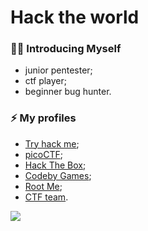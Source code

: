 # Hack the world
### 👨‍💻 Introducing Myself
- junior pentester;
- ctf player;
- beginner bug hunter.

### ⚡ My profiles
- [Try hack me](https://tryhackme.com/p/EvtDanya);
- [picoCTF](https://play.picoctf.org/users/d3f3nd3r);
- [Hack The Box](https://app.hackthebox.com/users/1167901);
- [Codeby Games](https://codeby.games/users/d00mR34p3r);
- [Root Me](https://www.root-me.org/d00m_r34p3r);
- [CTF team](https://ctftime.org/team/186802).

[![](https://visitcount.itsvg.in/api?id=EvtDanya&label=Profile%20Views&color=6&icon=5&pretty=false)](https://visitcount.itsvg.in)
<!--
**EvtDanya/EvtDanya** is a ✨ _special_ ✨ repository because its `README.md` (this file) appears on your GitHub profile.

Here are some ideas to get you started:

- 🔭 I’m currently working on ...
- 🌱 I’m currently learning ...
- 👯 I’m looking to collaborate on ...
- 🤔 I’m looking for help with ...
- 💬 Ask me about ...
- 📫 How to reach me: ...
- 😄 Pronouns: ...
- ⚡ Fun fact: ...
-->
